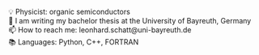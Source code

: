 
<p>💡 Physicist: organic semiconductors <br>
🌱  I am writing my bachelor thesis at the University of Bayreuth, Germany <br>
📫 How to reach me: leonhard.schatt@uni-bayreuth.de<br>
📚 Languages: Python, C++, FORTRAN  </p>
<!--
LeoausderDose/LeoausderDose is a ✨ special ✨ repository because its `README.md` (this file) appears on your GitHub profile.
You can click the Preview link to take a look at your changes.
--->
